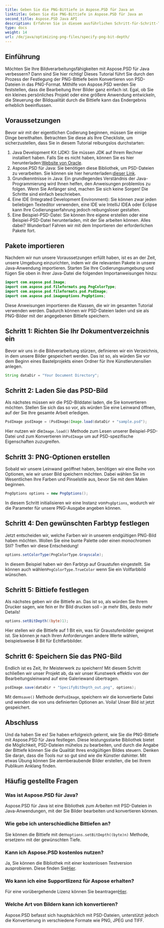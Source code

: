 ```yaml
---
title: Geben Sie die PNG-Bittiefe in Aspose.PSD für Java an
linktitle: Geben Sie die PNG-Bittiefe in Aspose.PSD für Java an
second_title: Aspose.PSD Java API
description: Erfahren Sie in diesem ausführlichen Schritt-für-Schritt-Tutorial, wie Sie die PNG-Bittiefe mit Aspose.PSD für Java festlegen.
type: docs
weight: 14
url: /de/java/optimizing-png-files/specify-png-bit-depth/
---
```

## Einführung
Möchten Sie Ihre Bildverarbeitungsfähigkeiten mit Aspose.PSD für Java verbessern? Dann sind Sie hier richtig! Dieses Tutorial führt Sie durch den Prozess der Festlegung der PNG-Bittiefe beim Konvertieren von PSD-Dateien in das PNG-Format. Mithilfe von Aspose.PSD werden Sie feststellen, dass die Bearbeitung Ihrer Bilder ganz einfach ist. Egal, ob Sie ein kleines persönliches Projekt oder eine größere Anwendung entwickeln, die Steuerung der Bildqualität durch die Bittiefe kann das Endergebnis erheblich beeinflussen.
## Voraussetzungen
Bevor wir mit der eigentlichen Codierung beginnen, müssen Sie einige Dinge bereithalten. Betrachten Sie diese als Ihre Checkliste, um sicherzustellen, dass Sie in diesem Tutorial reibungslos durchstarten:
1.  Java Development Kit (JDK): Sie müssen JDK auf Ihrem Rechner installiert haben. Falls Sie es nicht haben, können Sie es hier herunterladen:[Website von Oracle](https://www.oracle.com/java/technologies/javase-jdk11-downloads.html).
2.  Aspose.PSD für Java: Sie benötigen diese Bibliothek, um PSD-Dateien zu verarbeiten. Sie können sie hier herunterladen:[dieser Link](https://releases.aspose.com/psd/java/).
3. Grundkenntnisse in Java: Ein grundlegendes Verständnis der Java-Programmierung wird Ihnen helfen, den Anweisungen problemlos zu folgen. Wenn Sie Anfänger sind, machen Sie sich keine Sorgen! Die Schritte sind einfach beschrieben.
4. Eine IDE (Integrated Development Environment): Sie können zwar jeden beliebigen Texteditor verwenden, eine IDE wie IntelliJ IDEA oder Eclipse kann Ihre Codierungserfahrung jedoch reibungsloser gestalten.
5. Eine Beispiel-PSD-Datei: Sie können Ihre eigene erstellen oder eine Beispiel-PSD-Datei herunterladen, mit der Sie arbeiten können.
Alles dabei? Wunderbar! Fahren wir mit dem Importieren der erforderlichen Pakete fort.
## Pakete importieren
Nachdem wir nun unsere Voraussetzungen erfüllt haben, ist es an der Zeit, unsere Umgebung einzurichten, indem wir die relevanten Pakete in unsere Java-Anwendung importieren. Starten Sie Ihre Codierungsumgebung und fügen Sie oben in Ihrer Java-Datei die folgenden Importanweisungen hinzu:
```java
import com.aspose.psd.Image;
import com.aspose.psd.fileformats.png.PngColorType;
import com.aspose.psd.fileformats.psd.PsdImage;
import com.aspose.psd.imageoptions.PngOptions;
```
Diese Anweisungen importieren die Klassen, die wir im gesamten Tutorial verwenden werden. Dadurch können wir PSD-Dateien laden und sie als PNG-Bilder mit der angegebenen Bittiefe speichern.
## Schritt 1: Richten Sie Ihr Dokumentverzeichnis ein
Bevor wir uns in die Bildverarbeitung stürzen, definieren wir ein Verzeichnis, in dem unsere Bilder gespeichert werden. Das ist so, als würden Sie vor dem Beginn eines Bastelprojekts einen Ordner für Ihre Künstlerutensilien anlegen.
```java
String dataDir = "Your Document Directory";
```
## Schritt 2: Laden Sie das PSD-Bild
Als nächstes müssen wir die PSD-Bilddatei laden, die Sie konvertieren möchten. Stellen Sie sich das so vor, als würden Sie eine Leinwand öffnen, auf der Sie Ihre gesamte Arbeit erledigen.
```java
PsdImage psdImage = (PsdImage)Image.load(dataDir + "sample.psd");
```
 Hier nutzen wir die`Image.load()` Methode zum Lesen unserer Beispiel-PSD-Datei und zum Konvertieren in`PsdImage` um auf PSD-spezifische Eigenschaften zuzugreifen.
## Schritt 3: PNG-Optionen erstellen
Sobald wir unsere Leinwand geöffnet haben, benötigen wir eine Reihe von Optionen, wie wir unser Bild speichern möchten. Dabei wählen Sie im Wesentlichen Ihre Farben und Pinselstile aus, bevor Sie mit dem Malen beginnen.
```java
PngOptions options = new PngOptions();
```
 In diesem Schritt initialisieren wir eine Instanz von`PngOptions`, wodurch wir die Parameter für unsere PNG-Ausgabe angeben können.
## Schritt 4: Den gewünschten Farbtyp festlegen
Jetzt entscheiden wir, welche Farben wir in unserem endgültigen PNG-Bild haben möchten. Wollen Sie eine bunte Palette oder einen monochromen Stil? Treffen wir diese Entscheidung!
```java
options.setColorType(PngColorType.Grayscale);
```
 In diesem Beispiel haben wir den Farbtyp auf Graustufen eingestellt. Sie können auch wählen`PngColorType.TrueColor` wenn Sie ein Vollfarbbild wünschen.
## Schritt 5: Bittiefe festlegen
Als nächstes geben wir die Bittiefe an. Das ist so, als würden Sie Ihrem Drucker sagen, wie fein er Ihr Bild drucken soll – je mehr Bits, desto mehr Details!
```java
options.setBitDepth((byte)1);
```
Hier stellen wir die Bittiefe auf 1 Bit ein, was für Graustufenbilder geeignet ist. Sie können je nach Ihren Anforderungen andere Werte wählen, beispielsweise 8 Bit für Echtfarbbilder.
## Schritt 6: Speichern Sie das PNG-Bild
Endlich ist es Zeit, Ihr Meisterwerk zu speichern! Mit diesem Schritt schließen wir unser Projekt ab, da wir unser Kunstwerk effektiv von der Bearbeitungsleinwand auf eine Galeriewand übertragen.
```java
psdImage.save(dataDir + "SpecifyBitDepth_out.png", options);
```
 Mit dem`save()` Methode der`PsdImage`, speichern wir die konvertierte Datei und wenden die von uns definierten Optionen an. Voila! Unser Bild ist jetzt gespeichert.
## Abschluss
Und da haben Sie es! Sie haben erfolgreich gelernt, wie Sie die PNG-Bittiefe mit Aspose.PSD für Java festlegen. Diese leistungsstarke Bibliothek bietet die Möglichkeit, PSD-Dateien mühelos zu bearbeiten, und durch die Angabe der Bittiefe können Sie die Qualität Ihres endgültigen Bildes steuern. Denken Sie daran, dass die Tools nur so gut sind wie die Künstler dahinter. Mit etwas Übung können Sie atemberaubende Bilder erstellen, die bei Ihrem Publikum Anklang finden.
## Häufig gestellte Fragen
### Was ist Aspose.PSD für Java?
Aspose.PSD für Java ist eine Bibliothek zum Arbeiten mit PSD-Dateien in Java-Anwendungen, mit der Sie Bilder bearbeiten und konvertieren können.
### Wie gebe ich unterschiedliche Bittiefen an?
 Sie können die Bittiefe mit dem`options.setBitDepth((byte)n)` Methode, ersetzen`n` mit der gewünschten Tiefe.
### Kann ich Aspose.PSD kostenlos nutzen?
Ja, Sie können die Bibliothek mit einer kostenlosen Testversion ausprobieren. Diese finden Sie[Hier](https://releases.aspose.com/).
### Wo kann ich eine Supportlizenz für Aspose erhalten?
 Für eine vorübergehende Lizenz können Sie beantragen[Hier](https://purchase.aspose.com/temporary-license/).
### Welche Art von Bildern kann ich konvertieren?
Aspose.PSD befasst sich hauptsächlich mit PSD-Dateien, unterstützt jedoch die Konvertierung in verschiedene Formate wie PNG, JPEG und TIFF.